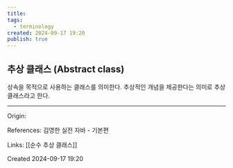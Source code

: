 ```yaml
---
title: 
tags:
  - terminology
created: 2024-09-17 19:20
publish: true
---
```

## 추상 클래스 (Abstract class)
상속을 목적으로 사용하는 클래스를 의미한다. 추상적인 개념을 제공한다는 의미로 추상 클래스라고 한다.


---
Origin: 

References: 김영한 실전 자바 - 기본편

Links: [[순수 추상 클래스]]

Created 2024-09-17 19:20